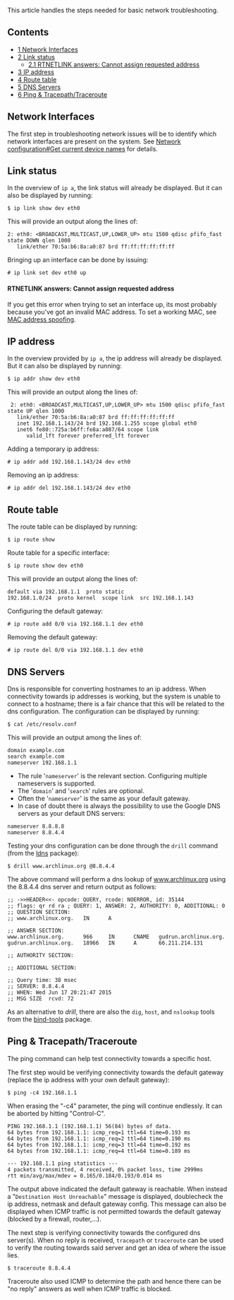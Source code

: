 This article handles the steps needed for basic network troubleshooting.

## Contents

*   [1 Network Interfaces](#Network_Interfaces)
*   [2 Link status](#Link_status)
    *   [2.1 RTNETLINK answers: Cannot assign requested address](#RTNETLINK_answers:_Cannot_assign_requested_address)
*   [3 IP address](#IP_address)
*   [4 Route table](#Route_table)
*   [5 DNS Servers](#DNS_Servers)
*   [6 Ping & Tracepath/Traceroute](#Ping_.26_Tracepath.2FTraceroute)

## Network Interfaces

The first step in troubleshooting network issues will be to identify which network interfaces are present on the system. See [Network configuration#Get current device names](/index.php/Network_configuration#Get_current_device_names "Network configuration") for details.

## Link status

In the overview of `ip a`, the link status will already be displayed. But it can also be displayed by running:

```
$ ip link show dev eth0

```

This will provide an output along the lines of:

```
2: eth0: <BROADCAST,MULTICAST,UP,LOWER_UP> mtu 1500 qdisc pfifo_fast state DOWN qlen 1000
   link/ether 70:5a:b6:8a:a0:87 brd ff:ff:ff:ff:ff:ff

```

Bringing up an interface can be done by issuing:

```
# ip link set dev eth0 up

```

#### RTNETLINK answers: Cannot assign requested address

If you get this error when trying to set an interface up, its most probably because you've got an invalid MAC address. To set a working MAC, see [MAC address spoofing](/index.php/MAC_address_spoofing "MAC address spoofing").

## IP address

In the overview provided by `ip a`, the ip address will already be displayed. But it can also be displayed by running:

```
$ ip addr show dev eth0

```

This will provide an output along the lines of:

```
 2: eth0: <BROADCAST,MULTICAST,UP,LOWER_UP> mtu 1500 qdisc pfifo_fast state UP qlen 1000
   link/ether 70:5a:b6:8a:a0:87 brd ff:ff:ff:ff:ff:ff
   inet 192.168.1.143/24 brd 192.168.1.255 scope global eth0
   inet6 fe80::725a:b6ff:fe8a:a087/64 scope link 
      valid_lft forever preferred_lft forever

```

Adding a temporary ip address:

```
# ip addr add 192.168.1.143/24 dev eth0

```

Removing an ip address:

```
# ip addr del 192.168.1.143/24 dev eth0

```

## Route table

The route table can be displayed by running:

```
$ ip route show

```

Route table for a specific interface:

```
$ ip route show dev eth0

```

This will provide an output along the lines of:

```
default via 192.168.1.1  proto static 
192.168.1.0/24  proto kernel  scope link  src 192.168.1.143

```

Configuring the default gateway:

```
# ip route add 0/0 via 192.168.1.1 dev eth0

```

Removing the default gateway:

```
# ip route del 0/0 via 192.168.1.1 dev eth0

```

## DNS Servers

Dns is responsible for converting hostnames to an ip address. When connectivity towards ip addresses is working, but the system is unable to connect to a hostname; there is a fair chance that this will be related to the dns configuration. The configuration can be displayed by running:

```
$ cat /etc/resolv.conf

```

This will provide an output among the lines of:

```
domain example.com
search example.com
nameserver 192.168.1.1

```

*   The rule '`nameserver`' is the relevant section. Configuring multiple nameservers is supported.
*   The '`domain`' and '`search`' rules are optional.
*   Often the '`nameserver`' is the same as your default gateway.
*   In case of doubt there is always the possibility to use the Google DNS servers as your default DNS servers:

```
nameserver 8.8.8.8
nameserver 8.8.4.4

```

Testing your dns configuration can be done through the `drill` command (from the [ldns](https://www.archlinux.org/packages/?name=ldns) package):

```
$ drill www.archlinux.org @8.8.4.4

```

The above command will perform a dns lookup of www.archlinux.org using the 8.8.4.4 dns server and return output as follows:

```
;; ->>HEADER<<- opcode: QUERY, rcode: NOERROR, id: 35144
;; flags: qr rd ra ; QUERY: 1, ANSWER: 2, AUTHORITY: 0, ADDITIONAL: 0 
;; QUESTION SECTION:
;; www.archlinux.org.   IN      A

;; ANSWER SECTION:
www.archlinux.org.      966     IN      CNAME   gudrun.archlinux.org.
gudrun.archlinux.org.   18966   IN      A       66.211.214.131

;; AUTHORITY SECTION:

;; ADDITIONAL SECTION:

;; Query time: 38 msec
;; SERVER: 8.8.4.4
;; WHEN: Wed Jun 17 20:21:47 2015
;; MSG SIZE  rcvd: 72

```

As an alternative to *drill*, there are also the `dig`, `host`, and `nslookup` tools from the [bind-tools](https://www.archlinux.org/packages/?name=bind-tools) package.

## Ping & Tracepath/Traceroute

The ping command can help test connectivity towards a specific host.

The first step would be verifying connectivity towards the default gateway (replace the ip address with your own default gateway):

```
$ ping -c4 192.168.1.1

```

When erasing the "-c4" parameter, the ping will continue endlessly. It can be aborted by hitting "Control-C".

```
PING 192.168.1.1 (192.168.1.1) 56(84) bytes of data.
64 bytes from 192.168.1.1: icmp_req=1 ttl=64 time=0.193 ms
64 bytes from 192.168.1.1: icmp_req=2 ttl=64 time=0.190 ms
64 bytes from 192.168.1.1: icmp_req=3 ttl=64 time=0.192 ms
64 bytes from 192.168.1.1: icmp_req=4 ttl=64 time=0.189 ms

--- 192.168.1.1 ping statistics ---
4 packets transmitted, 4 received, 0% packet loss, time 2999ms
rtt min/avg/max/mdev = 0.165/0.184/0.193/0.014 ms

```

The output above indicated the default gateway is reachable. When instead a "`Destination Host Unreachable`" message is displayed, doublecheck the ip address, netmask and default gateway config. This message can also be displayed when ICMP traffic is not permitted towards the default gateway (blocked by a firewall, router,...).

The next step is verifying connectivity towards the configured dns server(s). When no reply is received, `tracepath` or `traceroute` can be used to verify the routing towards said server and get an idea of where the issue lies.

```
$ traceroute 8.8.4.4

```

Traceroute also used ICMP to determine the path and hence there can be "no reply" answers as well when ICMP traffic is blocked.